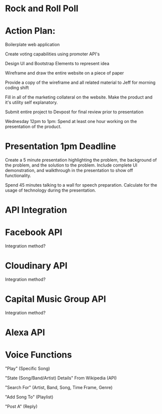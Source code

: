 # Rock and Roll Poll

# Action Plan:

Boilerplate web application

Create voting capabilities using promoter API's

Design UI and Bootstrap Elements to represent idea

Wireframe and draw the entire website on a piece of paper

Provide a copy of the wireframe and all related material to Jeff for morning coding shift

Fill in all of the marketing collateral on the website. Make the product and it's utility self explanatory.

Submit entire project to Devpost for final review prior to presentation

Wednesday 12pm to 1pm: Spend at least one hour working on the presentation of the product.



# Presentation 1pm Deadline

Create a 5 minute presentation highlighting the problem, the background of the problem, and the solution to the problem. Include complete UI demonstration, and walkthrough in the presentation to show off functionality.

Spend 45 minutes talking to a wall for speech preparation. Calculate for the usage of technology during the presentation.

# API Integration


# Facebook API

Integration method?

# Cloudinary API

Integration method?

# Capital Music Group API

Integration method?

# Alexa API

# Voice Functions

"Play" (Specific Song)

"State (Song/Band/Artist) Details" From Wikipedia (API)

"Search For" (Artist, Band, Song, Time Frame, Genre)

"Add Song To" (Playlist)

"Post A" (Reply)



